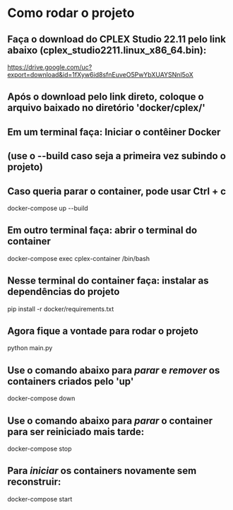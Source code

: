 # Como rodar o projeto

## Faça o download do CPLEX Studio 22.11 pelo link abaixo (cplex_studio2211.linux_x86_64.bin):
https://drive.google.com/uc?export=download&id=1fXyw6id8sfnEuveO5PwYbXUAYSNnl5oX
## Após o download pelo link direto, coloque o arquivo baixado no diretório 'docker/cplex/'

## Em um terminal faça: Iniciar o contêiner Docker
## (use o --build caso seja a primeira vez subindo o projeto) 
## Caso queria parar o container, pode usar Ctrl + c
docker-compose up --build

## Em outro terminal faça: abrir o terminal do container 
docker-compose exec cplex-container /bin/bash

## Nesse terminal do container faça: instalar as dependências do projeto
pip install -r docker/requirements.txt

## Agora fique a vontade para rodar o projeto
python main.py

## Use o comando abaixo para *parar* e *remover* os containers criados pelo 'up'
docker-compose down

## Use o comando abaixo para *parar* o container para ser reiniciado mais tarde:
docker-compose stop

## Para *iniciar* os containers novamente sem reconstruir:
docker-compose start
